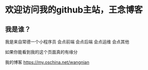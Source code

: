 # 欢迎访问我的github主站，王念博客


## 我是谁？
 我是来自常德一个小程序员
 会点前端
 会点后端
 会点运维
 会点其他
 
 如果你能看到我的这个页面真的有缘分 


 
 我的博客 https://my.oschina.net/wangnian
 
